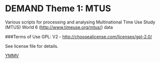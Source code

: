 DEMAND Theme 1: MTUS
==================

Various scripts for processing and analysing Multinational Time Use Study (MTUS) World 6 (http://www.timeuse.org/mtus/) data

###Terms of Use
GPL: V2 - http://choosealicense.com/licenses/gpl-2.0/

See license file for details.

[YMMV](http://en.wiktionary.org/wiki/YMMV)

